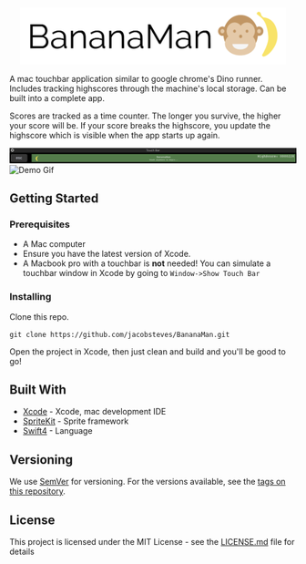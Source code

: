 <p align="center">
  <img src="Demo/banner.png" height="100px"/>
</p>

A mac touchbar application similar to google chrome's Dino runner. Includes tracking highscores through the machine's local storage. Can be built into a complete app.

Scores are tracked as a time counter. The longer you survive, the higher your score will be. If your score breaks the highscore, you update the highscore which is visible when the app starts up again.

![Menu](Demo/menu.png)
![Demo Gif](Demo/bananaMan.gif)

## Getting Started

### Prerequisites

- A Mac computer
- Ensure you have the latest version of Xcode.
- A Macbook pro with a touchbar is <b>not</b> needed! You can simulate a touchbar window in Xcode by going to `Window->Show Touch Bar`

### Installing

Clone this repo.

```
git clone https://github.com/jacobsteves/BananaMan.git
```

Open the project in Xcode, then just clean and build and you'll be good to go!

## Built With

* [Xcode](https://developer.apple.com/xcode/) - Xcode, mac development IDE
* [SpriteKit](https://developer.apple.com/documentation/spritekit) - Sprite framework
* [Swift4](https://swift.org/blog/swift-4-0-released/) - Language

## Versioning

We use [SemVer](http://semver.org/) for versioning. For the versions available, see the [tags on this repository](https://github.com/jacobsteves/BananaMan/tags).

## License

This project is licensed under the MIT License - see the [LICENSE.md](LICENSE.md) file for details
